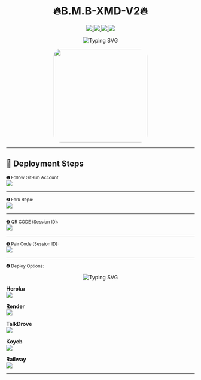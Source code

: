 <h1 align="center">🔥B.M.B-XMD-V2🔥</h1>

<p align="center">
  <a href="https://github.com/bmb200?tab=followers">
    <img src="https://img.shields.io/github/followers/bmb200?label=Followers&style=flat&color=007bff"/>
  </a>
  <a href="https://github.com/bmb200/B.M.B-XMD-V2/stargazers">
    <img src="https://img.shields.io/github/stars/bmb200/B.M.B-XMD-V2?style=flat&color=007bff"/>
  </a>
  <a href="https://github.com/bmb200/B.M.B-XMD-V2/fork">
    <img src="https://img.shields.io/github/forks/bmb200/B.M.B-XMD-V2?style=flat&color=007bff"/>
  </a>
  <a href="https://github.com/bmb200/B.M.B-XMD-V2/watchers">
    <img src="https://img.shields.io/github/watchers/bmb200/B.M.B-XMD-V2?label=Watching&style=flat&color=007bff"/>
  </a>
</p>

<p align="center">
  <img src="https://readme-typing-svg.demolab.com?font=Black+Ops+One&size=45&pause=1000&color=FF0000&center=true&vCenter=true&width=1000&lines=BMB-XMD+V4.0;Modern+Bot+Deployment+Guide" alt="Typing SVG" />
</p>

<div align="center">
  <img src="https://files.catbox.moe/mi4qng.jpg" width="250" style="border-radius: 20px;" />
</div>

---

## 🚀 Deployment Steps

<sub>➊ Follow GitHub Account:</sub>    
[![](https://img.shields.io/badge/-Follow%20Account-orange?style=for-the-badge&logo=github)](https://github.com/bmb200)

---

<sub>➋ Fork Repo:</sub>  
[![](https://img.shields.io/badge/-Fork%20Repo-FF8700?style=for-the-badge&logo=github)](https://github.com/bmb200/B.M.B-XMD-V2/fork)

---

<sub>➌ QR CODE (Session ID):</sub>  
[![](https://img.shields.io/badge/-Generate%20Session-CC00FF?style=for-the-badge&logo=codepen)](https://session-bmb-code.onrender.com/pair)

---

<sub>➌ Pair Code (Session ID):</sub>  
[![](https://img.shields.io/badge/-Generate%20Session-CC00FF?style=for-the-badge&logo=codepen)](https://session-bmb-code.onrender.com/)

---

<sub>➍ Deploy Options:</sub>  

<p align="center">
  <img src="https://readme-typing-svg.demolab.com?font=Black+Ops+One&size=45&pause=1000&color=FF0000&center=true&vCenter=true&width=1000&lines=LIST-DEPLOY+NOW;Modern+Bot+DEPLOY+GUIDE" alt="Typing SVG" />
</p>

**Heroku**  
[![](https://img.shields.io/badge/-Deploy%20To%20Heroku-6971FF?style=for-the-badge&logo=heroku)](https://website-bmb.vercel.app/)

**Render**  
[![](https://img.shields.io/badge/-Deploy%20on%20Render-black?style=for-the-badge&logo=render)](https://dashboard.render.com/web/new)

**TalkDrove**  
[![](https://img.shields.io/badge/-TalkDrove%20Deploy-FF004D?style=for-the-badge&logo=telegram)](https://talkdrove.com/share-bot/11)

**Koyeb**  
[![](https://img.shields.io/badge/-Deploy%20on%20Koyeb-FF009D?style=for-the-badge&logo=koyeb)](https://app.koyeb.com)

**Railway**  
[![](https://img.shields.io/badge/-Deploy%20on%20Railway-FF8700?style=for-the-badge&logo=railway)](https://railway.app/new)

---
